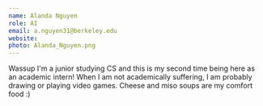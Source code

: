 ```yaml
---
name: Alanda Nguyen
role: AI
email: a.nguyen31@berkeley.edu
website: 
photo: Alanda_Nguyen.png
---
```

Wassup I'm a junior studying CS and this is my second time being here as an academic intern! When I am not academically suffering, I am probably drawing or playing video games. Cheese and miso soups are my comfort food :)
